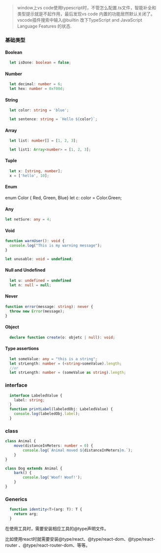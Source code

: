 > window上vs code使用typescript时，不管怎么配置.ts文件，智能补全和类型提示就是不起作用，最后发现vs code 内置的功能居然默认关闭了。vscode插件搜索中输入@builtin 改下TypeScript and JavaScript Language Features 的状态. 


### 基础类型

#### Boolean
```ts
  let isDone: boolean = false;
```

#### Number
```ts
  let decimal: number = 6;
  let hex: number = 0xf00d;
```

#### String
```ts
  let color: string = 'blue';

  let sentence: string = `Hello ${color}`;
```

#### Array
```ts
  let list: number[] = [1, 2, 3];

  let list1: Array<number> = [1, 2, 3];
```

#### Tuple 
```ts
  let x: [string, number];
  x = ['hello', 10];
```

#### Enum
enum Color { Red, Green, Blue}
let c: color = Color.Green;

#### Any
```ts
let netSure: any = 4;
```
#### Void
```ts
function warnUser(): void {
  console.log("This is my warning message");
}

let unusable: void = undefined;
```

#### Null and Undefined
```ts
  let u: undefined = undefined
  let n: null = null;
```


#### Never
```ts
function error(message: string): never {
  throw new Error(message);
}
```


#### Object
```ts
  declare function create(o: objetc | null): void;
```

#### Type assertions
```ts
  let someValue: any = "this is a string";
  let strLength: number = (<string>someValue).length;
  //or
  let strLength: number = (someValue as string).length;
```


### interface
```ts
  interface LabeledValue {
    label: string;
  }
  function printLabel(labeledObj: LabeledValue) {
    console.log(labeledObj.label);
  }
```

### class

```ts
class Animal {
    move(distanceInMeters: number = 0) {
        console.log(`Animal moved ${distanceInMeters}m.`);
    }
}

class Dog extends Animal {
    bark() {
        console.log('Woof! Woof!');
    }
}
```

### Generics
```ts
  function identity<T>(arg: T): T {
    return arg;
  }
```



在使用工具时，需要安装相应工具的@type声明文件。

比如使用react时就需要安装@type/react、@type/react-dom、@type/react-router 、@type/react-router-dom、等等。
